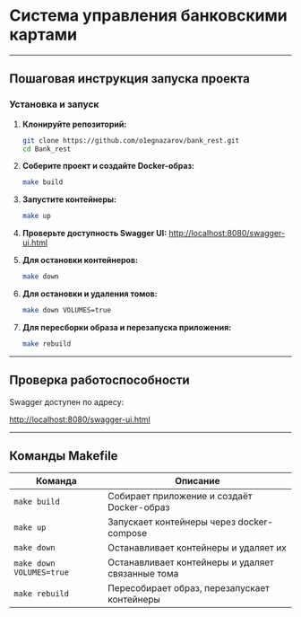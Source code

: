# Система управления банковскими картами

---

## Пошаговая инструкция запуска проекта

### Установка и запуск

1. **Клонируйте репозиторий:**
   ```bash
   git clone https://github.com/o1egnazarov/bank_rest.git
   cd Bank_rest
   ```

2. **Соберите проект и создайте Docker-образ:**
   ```bash
   make build
   ```

3. **Запустите контейнеры:**
   ```bash
   make up
   ```

4. **Проверьте доступность Swagger UI:**
   [http://localhost:8080/swagger-ui.html](http://localhost:8080/swagger-ui.html)

5. **Для остановки контейнеров:**
   ```bash
   make down
   ```

6. **Для остановки и удаления томов:**
   ```bash
   make down VOLUMES=true
   ```

7. **Для пересборки образа и перезапуска приложения:**
   ```bash
   make rebuild
   ```

---

##  Проверка работоспособности

Swagger доступен по адресу:

[http://localhost:8080/swagger-ui.html](http://localhost:8080/swagger-ui.html)

---

## Команды Makefile

| Команда              | Описание                                              |
|----------------------|-------------------------------------------------------|
| `make build`         | Собирает приложение и создаёт Docker-образ           |
| `make up`            | Запускает контейнеры через docker-compose            |
| `make down`          | Останавливает контейнеры и удаляет их                |
| `make down VOLUMES=true` | Останавливает контейнеры и удаляет связанные тома  |
| `make rebuild`       | Пересобирает образ, перезапускает контейнеры         |
